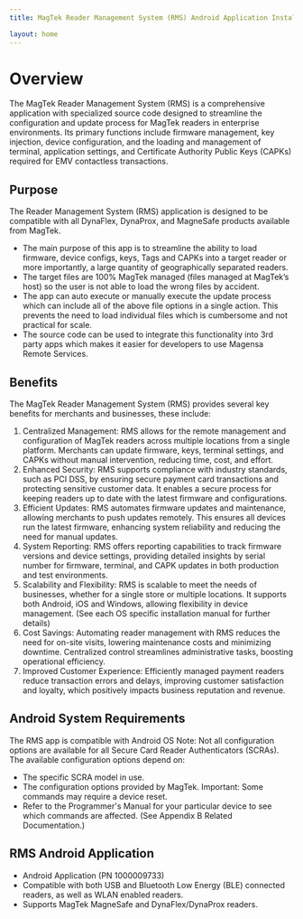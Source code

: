```yaml
---
title: MagTek Reader Management System (RMS) Android Application Installation and Operation Manual

layout: home
---
```

# Overview
The MagTek Reader Management System (RMS) is a comprehensive application with specialized source code designed to streamline the configuration and update process for MagTek readers in enterprise environments. Its primary functions include firmware management, key injection, device configuration, and the loading and management of terminal, application settings, and Certificate Authority Public Keys (CAPKs) required for EMV contactless transactions.
## Purpose
The Reader Management System (RMS) application is designed to be compatible with all DynaFlex, DynaProx, and MagneSafe products available from MagTek. 
* The main purpose of this app is to streamline the ability to load firmware, device configs, keys, Tags and CAPKs into a target reader or more importantly, a large quantity of geographically separated readers.
* The target files are 100% MagTek managed (files managed at MagTek’s host) so the user is not able to load the wrong files by accident.
* The app can auto execute or manually execute the update process which can include all of the above file options in a single action.  This prevents the need to load individual files which is cumbersome and not practical for scale.
* The source code can be used to integrate this functionality into 3rd party apps which makes it easier for developers to use Magensa Remote Services.
## Benefits
The MagTek Reader Management System (RMS) provides several key benefits for merchants and businesses, these include:
1.	Centralized Management: RMS allows for the remote management and configuration of MagTek readers across multiple locations from a single platform. Merchants can update firmware, keys, terminal settings, and CAPKs without manual intervention, reducing time, cost, and effort.
2.	Enhanced Security: RMS supports compliance with industry standards, such as PCI DSS, by ensuring secure payment card transactions and protecting sensitive customer data. It enables a secure process for keeping readers up to date with the latest firmware and configurations.
3.	Efficient Updates: RMS automates firmware updates and maintenance, allowing merchants to push updates remotely. This ensures all devices run the latest firmware, enhancing system reliability and reducing the need for manual updates.
4.	System Reporting: RMS offers reporting capabilities to track firmware versions and device settings, providing detailed insights by serial number for firmware, terminal, and CAPK updates in both production and test environments.
5.	Scalability and Flexibility: RMS is scalable to meet the needs of businesses, whether for a single store or multiple locations. It supports both Android, iOS and Windows, allowing flexibility in device management. (See each OS specific installation manual for further details)
6.	Cost Savings: Automating reader management with RMS reduces the need for on-site visits, lowering maintenance costs and minimizing downtime. Centralized control streamlines administrative tasks, boosting operational efficiency.
7.	Improved Customer Experience: Efficiently managed payment readers reduce transaction errors and delays, improving customer satisfaction and loyalty, which positively impacts business reputation and revenue.
## Android System Requirements
The RMS app is compatible with Android OS 
Note: Not all configuration options are available for all Secure Card Reader Authenticators (SCRAs). The available configuration options depend on:
* The specific SCRA model in use.
* The configuration options provided by MagTek.
Important: Some commands may require a device reset.
* Refer to the Programmer's Manual for your particular device to see which commands are affected. (See Appendix B Related Documentation.)
## RMS Android Application

* Android Application (PN 1000009733)
* Compatible with both USB and Bluetooth Low Energy (BLE) connected readers, as well as WLAN enabled readers.
* Supports MagTek MagneSafe and DynaFlex/DynaProx readers.


